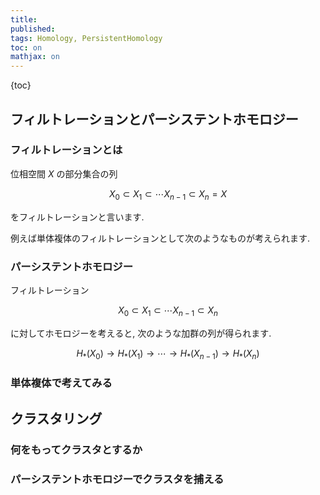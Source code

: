 ```yaml
---
title: 
published:
tags: Homology, PersistentHomology
toc: on
mathjax: on
---
```



<!--more-->

{toc}


## フィルトレーションとパーシステントホモロジー

### フィルトレーションとは

位相空間 $X$ の部分集合の列

$$
X_0 \subset X_1 \subset \cdots X_{n-1} \subset X_n = X
$$

をフィルトレーションと言います.

例えば単体複体のフィルトレーションとして次のようなものが考えられます.

### パーシステントホモロジー

フィルトレーション

$$
X_0 \subset X_1 \subset \cdots X_{n-1} \subset X_n
$$

に対してホモロジーを考えると, 次のような加群の列が得られます.


$$
H_*(X_0) \to H_*(X_1) \to \cdots \to H_*(X_{n-1}) \to H_*(X_n)
$$


### 単体複体で考えてみる

## クラスタリング

### 何をもってクラスタとするか

### パーシステントホモロジーでクラスタを捕える
